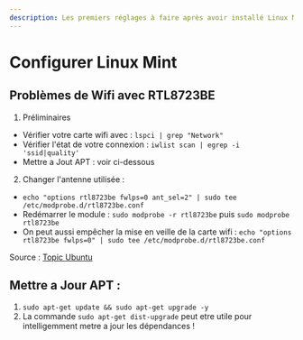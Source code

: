 ```yaml
---
description: Les premiers réglages à faire après avoir installé Linux Mint
---
```


# Configurer Linux Mint

## Problèmes de Wifi avec RTL8723BE

1. Préliminaires

* Vérifier votre carte wifi avec : `lspci | grep "Network"`
* Vérifier l'état de votre connexion : `iwlist scan | egrep -i 'ssid|quality'` 
* Mettre a Jout APT : voir ci-dessous 

2. Changer l'antenne utilisée :

* `echo "options rtl8723be fwlps=0 ant_sel=2" | sudo tee /etc/modprobe.d/rtl8723be.conf`
* Redémarrer le module : `sudo modprobe -r rtl8723be` puis `sudo modprobe rtl8723be`
* On peut aussi empêcher la mise en veille de la carte wifi : `echo "options rtl8723be fwlps=0" | sudo tee /etc/modprobe.d/rtl8723be.conf`

Source : [Topic Ubuntu](https://forum.ubuntu-fr.org/viewtopic.php?id=2019769)

## Mettre a Jour APT :

1. `sudo apt-get update && sudo apt-get upgrade -y`
2. La commande `sudo apt-get dist-upgrade` peut etre utile pour intelligemment metre a jour les dépendances !

